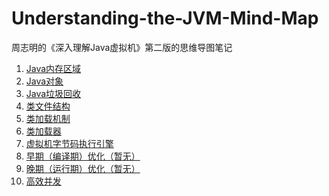 # Understanding-the-JVM-Mind-Map
周志明的《深入理解Java虚拟机》第二版的思维导图笔记

1. [Java内存区域](https://github.com/fatmanhappycode/Understanding-the-JVM-Mind-Map/tree/master/Java%E5%86%85%E5%AD%98%E5%8C%BA%E5%9F%9F)
2. [Java对象](https://github.com/fatmanhappycode/Understanding-the-JVM-Mind-Map/tree/master/Java%E5%AF%B9%E8%B1%A1)
3. [Java垃圾回收](https://github.com/fatmanhappycode/Understanding-the-JVM-Mind-Map/blob/master/Java%E5%9E%83%E5%9C%BE%E5%9B%9E%E6%94%B6/GC.md)
4. [类文件结构](https://github.com/fatmanhappycode/Understanding-the-JVM-Mind-Map/tree/master/%E7%B1%BB%E6%96%87%E4%BB%B6%E7%BB%93%E6%9E%84)
5. [类加载机制](https://github.com/fatmanhappycode/Understanding-the-JVM-Mind-Map/tree/master/%E7%B1%BB%E5%8A%A0%E8%BD%BD%E6%9C%BA%E5%88%B6)
6. [类加载器](https://github.com/fatmanhappycode/Understanding-the-JVM-Mind-Map/tree/master/%E7%B1%BB%E5%8A%A0%E8%BD%BD%E5%99%A8)
7. [虚拟机字节码执行引擎](https://github.com/fatmanhappycode/Understanding-the-JVM-Mind-Map/tree/master/%E8%99%9A%E6%8B%9F%E6%9C%BA%E5%AD%97%E8%8A%82%E7%A0%81%E6%89%A7%E8%A1%8C%E5%BC%95%E6%93%8E)
8. [早期（编译期）优化（暂无）]()
9. [晚期（运行期）优化（暂无）]()
10. [高效并发](https://github.com/fatmanhappycode/Understanding-the-JVM-Mind-Map/tree/master/%E9%AB%98%E6%95%88%E5%B9%B6%E5%8F%91)
